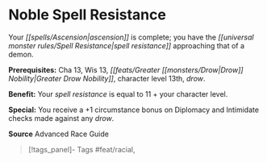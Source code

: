 ﻿---
cssclass: [feats]

---
# Noble Spell Resistance

Your _[[spells/Ascension|ascension]]_ is complete; you have the _[[universal monster rules/Spell Resistance|spell resistance]]_ approaching that of a demon.

**Prerequisites:** Cha 13, Wis 13, _[[feats/Greater _[[monsters/Drow|Drow]]_ Nobility|Greater _Drow_ Nobility]]_, character level 13th, _drow_.

**Benefit:** Your _spell resistance_ is equal to 11 + your character level.

**Special:** You receive a +1 circumstance bonus on Diplomacy and Intimidate checks made against any _drow_.

**Source** Advanced Race Guide
>[!tags_panel]- Tags
> #feat/racial, 